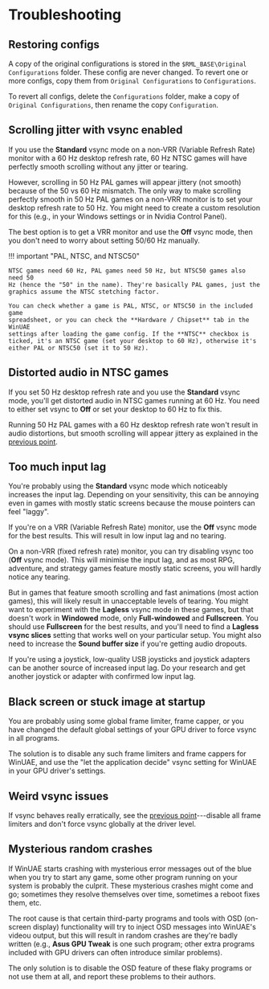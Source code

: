 # Troubleshooting


## Restoring configs

A copy of the original configurations is stored in the `$RML_BASE\Original
Configurations` folder. These config are never changed. To revert one or more
configs, copy them from `Original Configurations` to `Configurations`.

To revert all configs, delete the `Configurations` folder, make a copy of
`Original Configurations`, then rename the copy `Configuration`.


## Scrolling jitter with vsync enabled

If you use the **Standard** vsync mode on a non-VRR (Variable Refresh Rate)
monitor with a 60 Hz desktop refresh rate, 60 Hz NTSC games will have
perfectly smooth scrolling without any jitter or tearing.

However, scrolling in 50 Hz PAL games will appear jittery (not smooth) because
of the 50 vs 60 Hz mismatch. The only way to make scrolling perfectly smooth
in 50 Hz PAL games on a non-VRR monitor is to set your desktop refresh rate to
50 Hz. You might need to create a custom resolution for this (e.g., in your
Windows settings or in Nvidia Control Panel).

The best option is to get a VRR monitor and use the **Off** vsync mode, then
you don't need to worry about setting 50/60 Hz manually.

!!! important "PAL, NTSC, and NTSC50"

    NTSC games need 60 Hz, PAL games need 50 Hz, but NTSC50 games also need 50
    Hz (hence the "50" in the name). They're basically PAL games, just the
    graphics assume the NTSC stetching factor.

    You can check whether a game is PAL, NTSC, or NTSC50 in the included game
    spreadsheet, or you can check the **Hardware / Chipset** tab in the WinUAE
    settings after loading the game config. If the **NTSC** checkbox is
    ticked, it's an NTSC game (set your desktop to 60 Hz), otherwise it's
    either PAL or NTSC50 (set it to 50 Hz).


## Distorted audio in NTSC games

If you set 50 Hz desktop refresh rate and you use the **Standard** vsync mode,
you'll get distorted audio in NTSC games running at 60 Hz. You need to either set vsync to
**Off** or set your desktop to 60 Hz to fix this.

Running 50 Hz PAL games with a 60 Hz desktop refresh rate won't result in
audio distortions, but smooth scrolling will appear jittery as explained in
the [previous point](#scrolling-jitter-with-vsync-enabled).


## Too much input lag

You're probably using the **Standard** vsync mode which noticeably increases
the input lag. Depending on your sensitivity, this can be annoying even in
games with mostly static screens because the mouse pointers can feel "laggy".

If you're on a VRR (Variable Refresh Rate) monitor, use the **Off** vsync mode
for the best results. This will result in  low input lag and no tearing.

On a non-VRR (fixed refresh rate) monitor, you can try disabling vsync too
(**Off** vsync mode). This will minimise the input lag, and as most RPG,
adventure, and strategy games feature mostly static screens, you will hardly
notice any tearing.

But in games that feature smooth scrolling and fast animations (most action
games), this will likely result in unacceptable levels of tearing. You might
want to experiment with the **Lagless** vsync mode in these games, but that
doesn't work in **Windowed** mode, only **Full-windowed** and **Fullscreen**.
You should use **Fullscreen** for the best results, and you'll need to find a
**Lagless vsync slices** setting that works well on your particular setup. You
might also need to increase the **Sound buffer size** if you're getting audio
dropouts.

If you're using a joystick, low-quality USB joysticks and joystick adapters
can be another source of increased input lag. Do your research and get another
joystick or adapter with confirmed low input lag.


## Black screen or stuck image at startup

You are probably using some global frame limiter, frame capper, or you have
changed the default global settings of your GPU driver to force vsync in all
programs.

The solution is to disable any such frame limiters and frame cappers for
WinUAE, and use the "let the application decide" vsync setting for WinUAE in
your GPU driver's settings.


## Weird vsync issues

If vsync behaves really erratically, see the [previous point](#black-screen-or-stuck-image-at-startup)---disable all
frame limiters and don't force vsync globally at the driver level.


## Mysterious random crashes

If WinUAE starts crashing with mysterious error messages out of the blue when
you try to start any game, some other program running on your system is
probably the culprit. These mysterious crashes might come and go; sometimes
they resolve themselves over time, sometimes a reboot fixes them, etc.

The root cause is that certain third-party programs and tools with OSD
(on-screen display) functionality will try to inject OSD messages into
WinUAE's videou output, but this will result in random crashes are they're
badly written (e.g., **Asus GPU Tweak** is one such program; other extra
programs included with GPU drivers can often introduce similar problems).

The only solution is to disable the OSD feature of these flaky programs or not
use them at all, and report these problems to their authors.
